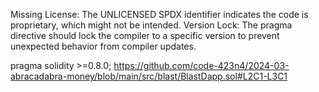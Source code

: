 Missing License: The UNLICENSED SPDX identifier indicates the code is proprietary, which might not be intended.
Version Lock: The pragma directive should lock the compiler to a specific version to prevent unexpected behavior from compiler updates.

pragma solidity >=0.8.0;
https://github.com/code-423n4/2024-03-abracadabra-money/blob/main/src/blast/BlastDapp.sol#L2C1-L3C1